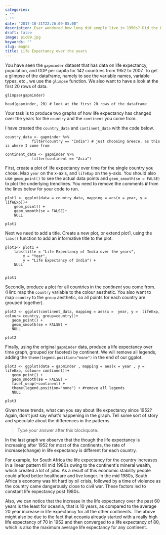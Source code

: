 ```yaml
---
categories:
- ""
- ""
date: "2017-10-31T22:26:09-05:00"
description: Ever wondered how long did people live in 1950s? Did the Life expectancy increase with development in healthcare or did decrease due the unhealthy lifestyle of prople and extrensic factors like pollution? 
draft: false
image: pic09.jpg
keywords: ""
slug: magna
title: Life Expectancy over the years
---
```



You have seen the `gapminder` dataset that has data on life expectancy, population, and GDP per capita for 142 countries from 1952 to 2007. To get a glimpse of the dataframe, namely to see the variable names, variable types, etc., we use the `glimpse` function. We also want to have a look at the first 20 rows of data.

```{r}
glimpse(gapminder)

head(gapminder, 20) # look at the first 20 rows of the dataframe

```

Your task is to produce two graphs of how life expectancy has changed over the years for the `country` and the `continent` you come from.

I have created the `country_data` and `continent_data` with the code below.

```{r}
country_data <- gapminder %>% 
            filter(country == "India") # just choosing Greece, as this is where I come from

continent_data <- gapminder %>% 
            filter(continent == "Asia")
```

First, create a plot of life expectancy over time for the single country you chose. Map `year` on the x-axis, and `lifeExp` on the y-axis. You should also use `geom_point()` to see the actual data points and `geom_smooth(se = FALSE)` to plot the underlying trendlines. You need to remove the comments **\#** from the lines below for your code to run.

```{r, lifeExp_one_country}
plot1 <- ggplot(data = country_data, mapping = aes(x = year, y = lifeExp))+
    geom_point() +
    geom_smooth(se = FALSE)+
    NULL 

plot1
```

Next we need to add a title. Create a new plot, or extend plot1, using the `labs()` function to add an informative title to the plot.

```{r, lifeExp_one_country_with_label}
plot1<- plot1 +
    labs(title = "Life Expectancy of India over the years",
        x = "Year",
        y = "Life Expectancy of India") +
    NULL


plot1
```

Secondly, produce a plot for all countries in the *continent* you come from. (Hint: map the `country` variable to the colour aesthetic. You also want to map `country` to the `group` aesthetic, so all points for each country are grouped together).

```{r lifeExp_one_continent}
plot2 <- ggplot(continent_data, mapping = aes(x =  year, y =  lifeExp, colour= country, group=country))+
   geom_point() + 
   geom_smooth(se = FALSE) +
   NULL

plot2
```

Finally, using the original `gapminder` data, produce a life expectancy over time graph, grouped (or faceted) by continent. We will remove all legends, adding the `theme(legend.position="none")` in the end of our ggplot.

```{r lifeExp_facet_by_continent}
plot3 <- ggplot(data = gapminder , mapping = aes(x = year , y =  lifeExp, colour= continent))+
   geom_point() + 
   geom_smooth(se = FALSE) +
   facet_wrap(~continent) +
   theme(legend.position="none") + #remove all legends
   NULL

plot3
```

Given these trends, what can you say about life expectancy since 1952? Again, don't just say what's happening in the graph. Tell some sort of story and speculate about the differences in the patterns.

> Type your answer after this blockquote.

In the last graph we observe that the though the life expectancy is increasing after 1952 for most of the continents, the rate of increase(change) in life expectancy is different for each country. 

For example, for South Africa the life expectancy for the country increases in a linear pattern till mid 1980s owing to the continent's mineral wealth, which created a lot of jobs. As a result of this economic stability people could afford better healthcare and live longer. In the mid 1980s, South Africa's economy was hit hard by oil crisis, followed by a time of violence as the country came dangerously close to civil war. These factors led to constant life expectancy post 1980s.

Also, we can notice that the increase in the life expectancy over the past 60 years is the least for oceania, that is 10 years, as compared to the average 20 year increase in life expectancy for all the other continents. The above might also be due to the fact that oceania already started with a really high life expectancy of 70 in 1952 and then converged to a life expectancy of 80, which is also the maximum average life expectancy for any continent.


